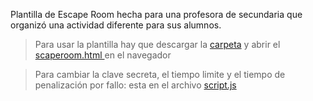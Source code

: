 Plantilla de Escape Room hecha para una profesora de secundaria que organizó una actividad diferente para sus alumnos. 

> Para usar la plantilla hay que descargar la [carpeta](https://github.com/albaboo/Briefcases/tree/main/EscapeRoomVirgi) y abrir el [scaperoom.html ](https://github.com/albaboo/Briefcases/blob/main/EscapeRoomVirgi/scaperoom.html) en el navegador

> Para cambiar la clave secreta, el tiempo limite y el tiempo de penalización por fallo: esta en el archivo [script.js](https://github.com/albaboo/Briefcases/blob/main/EscapeRoomVirgi/script.js)
